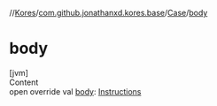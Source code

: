 //[Kores](../../index.md)/[com.github.jonathanxd.kores.base](../index.md)/[Case](index.md)/[body](body.md)



# body  
[jvm]  
Content  
open override val [body](body.md): [Instructions](../../com.github.jonathanxd.kores/-instructions/index.md)  



